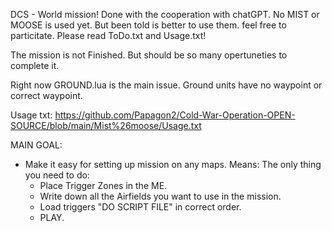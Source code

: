 DCS - World mission!
Done with the cooperation with chatGPT.
No MIST or MOOSE is used yet. But been told is better to use them. feel free to particitate.
Please read ToDo.txt and Usage.txt!

The mission is not Finished. But should be so many opertuneties to complete it.


Right now GROUND.lua is the main issue. Ground units have no waypoint or correct waypoint.


Usage txt: https://github.com/Papagon2/Cold-War-Operation-OPEN-SOURCE/blob/main/Mist%26moose/Usage.txt


MAIN GOAL:

- Make it easy for setting up mission on any maps.
Means:
  The only thing you need to do:
    - Place Trigger Zones in the ME.
    - Write down all the Airfields you want to use in the mission.
    - Load triggers "DO SCRIPT FILE" in correct order.
    - PLAY.
